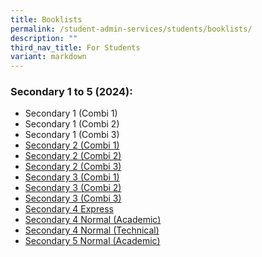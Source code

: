 ```yaml
---
title: Booklists
permalink: /student-admin-services/students/booklists/
description: ""
third_nav_title: For Students
variant: markdown
---
```

### Secondary 1 to 5 (2024):

* Secondary 1 (Combi 1)
* Secondary 1 (Combi 2)
* Secondary 1 (Combi 3)
* [Secondary 2 (Combi 1)](/files/gdss_s2_nt.pdf)
* [Secondary 2 (Combi 2)](/files/gdss_s2_na.pdf)
* [Secondary 2 (Combi 3)](/files/gdss_s2_exp.pdf)
* [Secondary 3 (Combi 1)](/files/gdss_s3_nt.pdf)
* [Secondary 3 (Combi 2)](/files/gdss_s3_na.pdf)
* [Secondary 3 (Combi 3)](/files/gdss_s3_exp.pdf)
* [Secondary 4 Express](/files/gdss_s4_exp.pdf)
* [Secondary 4 Normal (Academic)](/files/gdss_s4_na.pdf)
* [Secondary 4 Normal (Technical)](/files/gdss_s4_nt.pdf)
* [Secondary 5 Normal (Academic)](/files/gdss_s5_na.pdf)